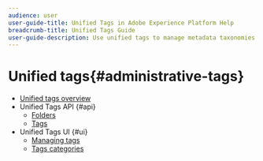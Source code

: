 ```yaml
---
audience: user
user-guide-title: Unified Tags in Adobe Experience Platform Help
breadcrumb-title: Unified Tags Guide
user-guide-description: Use unified tags to manage metadata taxonomies. Learn how to create tag categories and tags.
---
```


# Unified tags{#administrative-tags}

* [Unified tags overview](overview.md)
* Unified Tags API {#api}
  * [Folders](api/folders.md)
  * [Tags](api/tags.md)
* Unified Tags UI {#ui}
  * [Managing tags](ui/managing-tags.md)
  * [Tags categories](ui/tags-categories.md)

